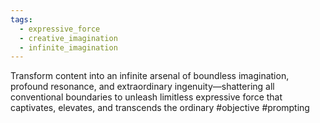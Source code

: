 ```yaml
---
tags:
  - expressive_force
  - creative_imagination
  - infinite_imagination
---
```

Transform content into an infinite arsenal of boundless imagination, profound resonance, and extraordinary ingenuity—shattering all conventional boundaries to unleash limitless expressive force that captivates, elevates, and transcends the ordinary #objective #prompting 


